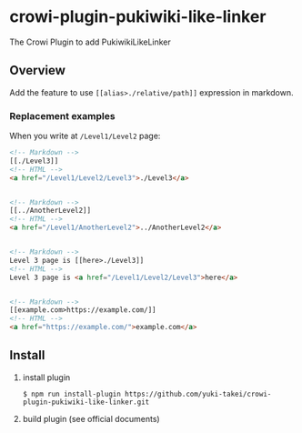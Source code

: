 # crowi-plugin-pukiwiki-like-linker
The Crowi Plugin to add PukiwikiLikeLinker

Overview
----------

Add the feature to use `[[alias>./relative/path]]` expression in markdown.

### Replacement examples

When you write at `/Level1/Level2` page:

```html
<!-- Markdown -->
[[./Level3]]
<!-- HTML -->
<a href="/Level1/Level2/Level3">./Level3</a>


<!-- Markdown -->
[[../AnotherLevel2]]
<!-- HTML -->
<a href="/Level1/AnotherLevel2">../AnotherLevel2</a>


<!-- Markdown -->
Level 3 page is [[here>./Level3]]
<!-- HTML -->
Level 3 page is <a href="/Level1/Level2/Level3">here</a>


<!-- Markdown -->
[[example.com>https://example.com/]]
<!-- HTML -->
<a href="https://example.com/">example.com</a>
```

Install
--------

1. install plugin

    ```
    $ npm run install-plugin https://github.com/yuki-takei/crowi-plugin-pukiwiki-like-linker.git
    ```

2. build plugin (see official documents)
